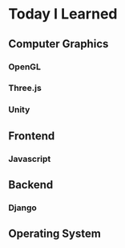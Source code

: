 # Today I Learned

## Computer Graphics
### OpenGL

### Three.js

### Unity

## Frontend
### Javascript


## Backend
### Django

## Operating System
